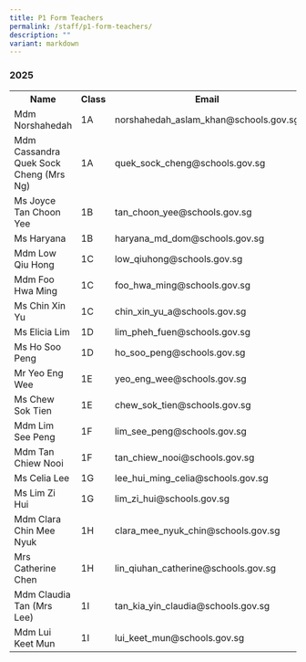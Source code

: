 ```yaml
---
title: P1 Form Teachers
permalink: /staff/p1-form-teachers/
description: ""
variant: markdown
---
```

### **2025**
<table>
    <tbody><tr style="width:100%">
        <th style="width:40%">Name</th>
        <th style="width:10%">Class</th>
        <th style="width:50%">Email</th>
    </tr>
     <tr>
        <td>Mdm Norshahedah</td>
        <td>1A</td>
        <td>norshahedah_aslam_khan@schools.gov.sg</td>
    </tr>
<tr>
        <td>Mdm Cassandra Quek Sock Cheng (Mrs Ng)</td>
        <td>1A</td>
        <td>quek_sock_cheng@schools.gov.sg&nbsp;</td>
    </tr>
    <tr>
        <td>Ms Joyce Tan Choon Yee</td>
        <td>1B</td>
        <td>tan_choon_yee@schools.gov.sg</td>
    </tr>
<tr>
        <td>Ms Haryana </td>
        <td>1B</td>
        <td>haryana_md_dom@schools.gov.sg</td>
    </tr>
	<tr>
        <td>Mdm Low Qiu Hong</td>
        <td>1C</td>
        <td>low_qiuhong@schools.gov.sg</td>
    </tr>
 <tr>
        <td>Mdm Foo Hwa Ming</td>
        <td>1C</td>
        <td>foo_hwa_ming@schools.gov.sg</td>
    </tr>
			 <tr>
        <td>Ms Chin Xin Yu</td>
        <td>1C</td>
        <td>chin_xin_yu_a@schools.gov.sg</td>
    </tr>
<tr>
        <td>Ms Elicia Lim</td>
        <td>1D</td>
        <td>lim_pheh_fuen@schools.gov.sg</td>
    </tr>
<tr>
        <td>Ms Ho Soo Peng</td>
        <td>1D</td>
        <td>ho_soo_peng@schools.gov.sg</td>
    </tr>
 <tr>
        <td>Mr Yeo Eng Wee</td>
        <td>1E</td>
        <td>yeo_eng_wee@schools.gov.sg</td>
    </tr>
<tr>
        <td>Ms Chew Sok Tien</td>
        <td>1E</td>
        <td>chew_sok_tien@schools.gov.sg</td>
    </tr>
<tr>
        <td>Mdm Lim See Peng</td>
        <td>1F</td>
        <td>lim_see_peng@schools.gov.sg</td>
    </tr>

   <tr>
        <td>Mdm Tan Chiew Nooi</td>
        <td>1F</td>
        <td>tan_chiew_nooi@schools.gov.sg</td>
    </tr>
    <tr>
        <td>Ms Celia Lee</td>
        <td>1G</td>
        <td>lee_hui_ming_celia@schools.gov.sg</td>
    </tr>
<tr>
        <td>Ms Lim Zi Hui</td>
        <td>1G</td>
        <td>lim_zi_hui@schools.gov.sg</td>
    </tr>
    <tr>
        <td>Mdm Clara Chin Mee Nyuk</td>
        <td>1H</td>
        <td>clara_mee_nyuk_chin@schools.gov.sg</td>
    </tr>
<tr>
        <td>Mrs Catherine Chen</td>
        <td>1H</td>
        <td>lin_qiuhan_catherine@schools.gov.sg</td>
    </tr>
	<tr>
        <td>Mdm Claudia Tan (Mrs Lee)</td>
        <td>1I</td>
        <td>tan_kia_yin_claudia@schools.gov.sg</td>
    </tr>
<tr>
        <td>Mdm Lui Keet Mun</td>
        <td>1I</td>
        <td>lui_keet_mun@schools.gov.sg</td>
    </tr>
</tbody></table>